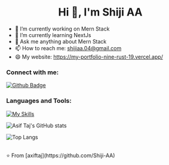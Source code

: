  <h1 align="center">Hi 👋, I'm Shiji AA </h1>

- 🔭 I’m currently working on Mern Stack
- 🌱 I’m currently learning NextJs
- 💬 Ask me anything about Mern Stack
- 📫 How to reach me: shijiaa.04@gmail.com
- 😄 My website: https://my-portfolio-nine-rust-19.vercel.app/
  
  
### Connect with me:
<div id="badges">
  <a href="https://github.com/Shiji-AA">
    <img src="https://img.shields.io/badge/Github-white?style=for-the-badge&logo=Github&logoColor=black" alt="Github Badge"/>
  </a>

</div>

### Languages and Tools:
[![My Skills](https://skillicons.dev/icons?i=flutter,dart,firebase,github,git,postman,figma,xd&perline=5)](https://skillicons.dev)

![Asif Taj's GitHub stats](https://github-readme-stats.vercel.app/api?username=Shiji-AA&show_icons=true&theme=dark)

![Top Langs](https://github-readme-stats.vercel.app/api/top-langs/?username=Shiji-AA&theme=dark)


<br>
⭐️ From [axiftaj](https://github.com/Shiji-AA)

